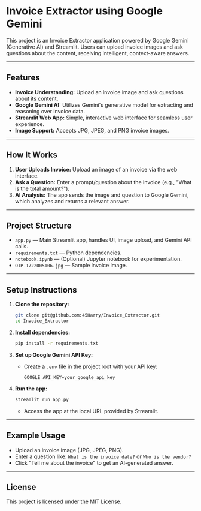 # Invoice Extractor using Google Gemini

This project is an Invoice Extractor application powered by Google Gemini (Generative AI) and Streamlit. Users can upload invoice images and ask questions about the content, receiving intelligent, context-aware answers.

---

## Features

- **Invoice Understanding:** Upload an invoice image and ask questions about its content.
- **Google Gemini AI:** Utilizes Gemini's generative model for extracting and reasoning over invoice data.
- **Streamlit Web App:** Simple, interactive web interface for seamless user experience.
- **Image Support:** Accepts JPG, JPEG, and PNG invoice images.

---

## How It Works

1. **User Uploads Invoice:** Upload an image of an invoice via the web interface.
2. **Ask a Question:** Enter a prompt/question about the invoice (e.g., "What is the total amount?").
3. **AI Analysis:** The app sends the image and question to Google Gemini, which analyzes and returns a relevant answer.

---

## Project Structure

- `app.py` — Main Streamlit app, handles UI, image upload, and Gemini API calls.
- `requirements.txt` — Python dependencies.
- `notebook.ipynb` — (Optional) Jupyter notebook for experimentation.
- `OIP-1722005106.jpg` — Sample invoice image.

---

## Setup Instructions

1. **Clone the repository:**
   ```bash
   git clone git@github.com:45Harry/Invoice_Extractor.git
   cd Invoice_Extractor
   ```

2. **Install dependencies:**
   ```bash
   pip install -r requirements.txt
   ```

3. **Set up Google Gemini API Key:**
   - Create a `.env` file in the project root with your API key:
     ```
     GOOGLE_API_KEY=your_google_api_key
     ```

4. **Run the app:**
   ```bash
   streamlit run app.py
   ```
   - Access the app at the local URL provided by Streamlit.

---

## Example Usage

- Upload an invoice image (JPG, JPEG, PNG).
- Enter a question like: `What is the invoice date?` or `Who is the vendor?`
- Click "Tell me about the invoice" to get an AI-generated answer.

---

## License

This project is licensed under the MIT License.
